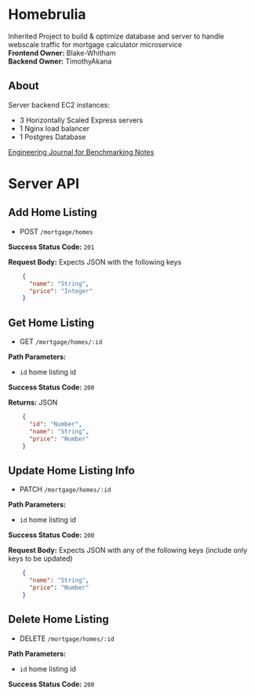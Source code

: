 # Homebrulia
Inherited Project to build & optimize database and server to handle webscale traffic for mortgage calculator microservice\
**Frontend Owner:** Blake-Whitham\
**Backend Owner:** TimothyAkana

## About
Server backend EC2 instances:
- 3 Horizontally Scaled Express servers
- 1 Nginx load balancer
- 1 Postgres Database

[Engineering Journal for Benchmarking Notes](
https://docs.google.com/document/d/1zYwUgz-s9a6T6SnA7lpIbHDnxosxjPbvXSAe581CkD8/edit?usp=sharing)

# Server API
## Add Home Listing
  * POST `/mortgage/homes`

**Success Status Code:** `201`

**Request Body:** Expects JSON with the following keys
```json
    {
      "name": "String",
      "price": "Integer"
    }
```

## Get Home Listing
  * GET `/mortgage/homes/:id`

**Path Parameters:**
  * `id` home listing id

**Success Status Code:** `200`

**Returns:** JSON
```json
    {
      "id": "Number",
      "name": "String",
      "price": "Number"
    }
```

## Update Home Listing Info
  * PATCH `/mortgage/homes/:id`

**Path Parameters:**
  * `id` home listing id

**Success Status Code:** `200`

**Request Body:** Expects JSON with any of the following keys (include only keys to be updated)
```json
    {
      "name": "String",
      "price": "Number"
    }
```

## Delete Home Listing
  * DELETE `/mortgage/homes/:id`

**Path Parameters:**
  * `id` home listing id

**Success Status Code:** `200`